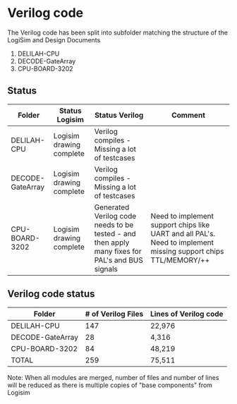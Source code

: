 # Verilog code

The Verilog code has been split into subfolder matching the structure of the LogiSim and Design Documents

1. DELILAH-CPU
2. DECODE-GateArray
3. CPU-BOARD-3202


## Status

| Folder           | Status Logisim           |  Status Verilog                                | Comment    |
|------------------|--------------------------|------------------------------------------------|------------|
| DELILAH-CPU      | Logisim drawing complete | Verilog compiles - Missing a lot of testcases  |
| DECODE-GateArray | Logisim drawing complete | Verilog compiles - Missing a lot of testcases  |
| CPU-BOARD-3202   | Logisim drawing complete | Generated Verilog code needs to be tested - and then apply many fixes for PAL's and BUS signals | Need to implement support chips like UART and all PAL's. Need to implement missing support chips TTL/MEMORY/++ |

## Verilog code status

| Folder           | # of Verilog Files       | Lines of Verilog code  |
|------------------|--------------------------|------------------------|
| DELILAH-CPU      | 147   | 22,976 |
| DECODE-GateArray |  28   | 4,316  |
| CPU-BOARD-3202   |  84   | 48,219 |
| TOTAL            | 259   | 75,511 |

Note: When all modules are merged, number of files and number of lines will be reduced as there is multiple copies of "base components" from Logisim
